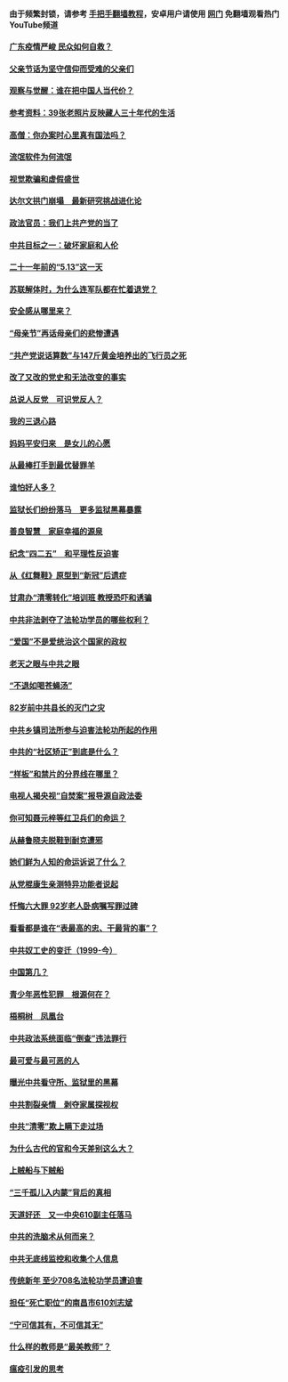 #### 由于频繁封锁，请参考 [手把手翻墙教程](https://github.com/gfw-breaker/guides/wiki/)，安卓用户请使用 [网门](https://github.com/gfw-breaker/nogfw/blob/master/dl.md?t=06241300) 免翻墙观看热门YouTube频道 

#### [广东疫情严峻 民众如何自救？](../pages/19/427311.md?t=06241300) 

#### [父亲节话为坚守信仰而受难的父亲们](../pages/19/427033.md?t=06241300) 

#### [观察与觉醒：谁在把中国人当代价？](../pages/19/426987.md?t=06241300) 

#### [参考资料：39张老照片反映藏人三十年代的生活](../pages/19/426471.md?t=06241300) 

#### [高僧：你办案时心里真有国法吗？](../pages/19/426530.md?t=06241300) 

#### [流氓软件为何流氓](../pages/19/426531.md?t=06241300) 

#### [视觉欺骗和虚假盛世](../pages/19/426443.md?t=06241300) 

#### [达尔文拱门崩塌　最新研究挑战进化论](../pages/19/426009.md?t=06241300) 

#### [政法官员：我们上共产党的当了](../pages/19/425351.md?t=06241300) 

#### [中共目标之一：破坏家庭和人伦](../pages/19/424454.md?t=06241300) 

#### [二十一年前的“5.13”这一天](../pages/19/424814.md?t=06241300) 

#### [苏联解体时，为什么连军队都在忙着退党？](../pages/19/424335.md?t=06241300) 

#### [安全感从哪里来？](../pages/19/424336.md?t=06241300) 

#### [“母亲节”再话母亲们的悲惨遭遇](../pages/19/424234.md?t=06241300) 

#### [“共产党说话算数”与147斤黄金培养出的飞行员之死](../pages/19/424115.md?t=06241300) 

#### [改了又改的党史和无法改变的事实](../pages/19/424037.md?t=06241300) 

#### [总说人反党　可识党反人？](../pages/19/423820.md?t=06241300) 

#### [我的三退心路](../pages/19/423876.md?t=06241300) 

#### [妈妈平安归来　是女儿的心愿](../pages/19/423947.md?t=06241300) 

#### [从最棒打手到最优替罪羊](../pages/19/423819.md?t=06241300) 

#### [谁怕好人多？](../pages/19/423774.md?t=06241300) 

#### [监狱长们纷纷落马　更多监狱黑幕暴露](../pages/19/423787.md?t=06241300) 

#### [善良智慧　家庭幸福的源泉](../pages/19/423632.md?t=06241300) 

#### [纪念“四二五”　和平理性反迫害](../pages/19/423660.md?t=06241300) 

#### [从《红舞鞋》原型到“新冠”后遗症](../pages/19/423509.md?t=06241300) 

#### [甘肃办“清零转化”培训班 教授恐吓和诱骗](../pages/19/423498.md?t=06241300) 

#### [中共非法剥夺了法轮功学员的哪些权利？](../pages/19/423392.md?t=06241300) 

#### [“爱国”不是爱统治这个国家的政权](../pages/19/423029.md?t=06241300) 

#### [老天之眼与中共之眼](../pages/19/423378.md?t=06241300) 

#### [“不退如喝苍蝇汤”](../pages/19/423287.md?t=06241300) 

#### [82岁前中共县长的灭门之灾](../pages/19/423055.md?t=06241300) 

#### [中共乡镇司法所参与迫害法轮功所起的作用](../pages/19/423064.md?t=06241300) 

#### [中共的“社区矫正”到底是什么？](../pages/19/422870.md?t=06241300) 

#### [“样板”和禁片的分界线在哪里？](../pages/19/422704.md?t=06241300) 

#### [电视人揭央视“自焚案”报导源自政法委](../pages/19/422770.md?t=06241300) 

#### [你可知聂元梓等红卫兵们的命运？](../pages/19/422848.md?t=06241300) 

#### [从赫鲁晓夫脱鞋到耐克遭邪](../pages/19/422826.md?t=06241300) 

#### [她们鲜为人知的命运诉说了什么？](../pages/19/422754.md?t=06241300) 

#### [从党棍康生亲测特异功能者说起](../pages/19/422657.md?t=06241300) 

#### [忏悔六大罪 92岁老人卧病嘱写罪过碑](../pages/19/422750.md?t=06241300) 

#### [看看都是谁在“表最高的忠、干最背的事”？](../pages/19/422703.md?t=06241300) 

#### [中共奴工史的变迁（1999-今）](../pages/19/422656.md?t=06241300) 

#### [中国第几？](../pages/19/422496.md?t=06241300) 

#### [青少年恶性犯罪　根源何在？](../pages/19/422449.md?t=06241300) 

#### [梧桐树　凤凰台](../pages/19/422442.md?t=06241300) 

#### [中共政法系统面临“倒查”违法罪行](../pages/19/422497.md?t=06241300) 

#### [最可爱与最可恶的人](../pages/19/422448.md?t=06241300) 

#### [曝光中共看守所、监狱里的黑幕](../pages/19/422390.md?t=06241300) 

#### [中共割裂亲情　剥夺家属探视权](../pages/19/422364.md?t=06241300) 

#### [中共“清零”欺上瞒下走过场](../pages/19/422306.md?t=06241300) 

#### [为什么古代的官和今天差别这么大？](../pages/19/422228.md?t=06241300) 

#### [上贼船与下贼船](../pages/19/422276.md?t=06241300) 

#### [“三千孤儿入内蒙”背后的真相](../pages/19/422229.md?t=06241300) 

#### [天道好还　又一中央610副主任落马](../pages/19/422155.md?t=06241300) 

#### [中共的洗脑术从何而来？](../pages/19/422154.md?t=06241300) 

#### [中共无底线监控和收集个人信息](../pages/19/422039.md?t=06241300) 

#### [传统新年 至少708名法轮功学员遭迫害](../pages/19/421946.md?t=06241300) 

#### [担任“死亡职位”的南昌市610刘志斌](../pages/19/421957.md?t=06241300) 

#### [“宁可信其有，不可信其无”](../pages/19/421691.md?t=06241300) 

#### [什么样的教师是“最美教师”？](../pages/19/421755.md?t=06241300) 

#### [瘟疫引发的思考](../pages/19/421594.md?t=06241300) 

